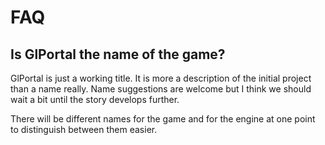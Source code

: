 # FAQ
## Is GlPortal the name of the game?

GlPortal is just a working title. It is more a description of the initial project than a name really. Name
suggestions are welcome but I think we should wait a bit until the story develops further. 

There will be different names for the game and for the engine at one point to distinguish between them easier.
